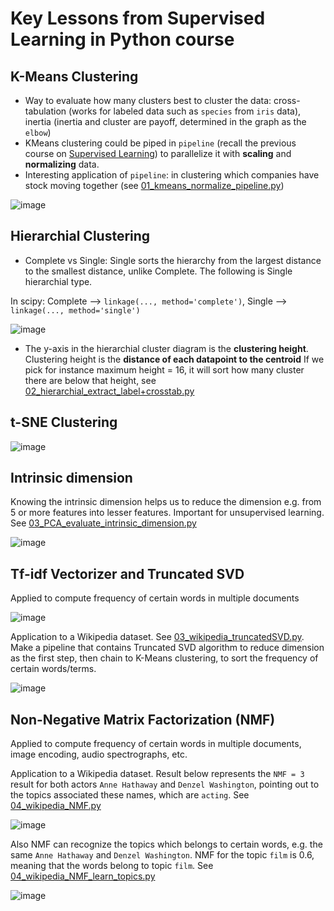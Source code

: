 # Key Lessons from Supervised Learning in Python course

## K-Means Clustering

* Way to evaluate how many clusters best to cluster the data: cross-tabulation (works for labeled data such as `species` from `iris` data), inertia (inertia and cluster are payoff, determined in the graph as the `elbow`)
* KMeans clustering could be piped in `pipeline` (recall the previous course on [Supervised Learning]()) to parallelize it with **scaling** and **normalizing** data.
* Interesting application of `pipeline`: in clustering which companies have stock moving together (see [01_kmeans_normalize_pipeline.py]())

![image](https://user-images.githubusercontent.com/51282928/82367501-189fd800-9a3e-11ea-9d6d-44bf60635675.png)

## Hierarchial Clustering

* Complete vs Single: Single sorts the hierarchy from the largest distance to the smallest distance, unlike Complete. The following is Single hierarchial type. 

In scipy: Complete --> `linkage(..., method='complete')`, Single --> `linkage(..., method='single')`

![image](https://user-images.githubusercontent.com/51282928/82413824-3ef65f80-9aa0-11ea-89c0-56ae50bc8e0b.png)

* The y-axis in the hierarchial cluster diagram is the **clustering height**. Clustering height is the **distance of each datapoint to the centroid** If we pick for instance maximum height = 16, it will sort how many cluster there are below that height, see [02_hierarchial_extract_label+crosstab.py]()

## t-SNE Clustering

![image](https://user-images.githubusercontent.com/51282928/82416030-9b0eb300-9aa3-11ea-81dc-c5c297515db1.png)

## Intrinsic dimension

Knowing the intrinsic dimension helps us to reduce the dimension e.g. from 5 or more features into lesser features. Important for unsupervised learning. See [03_PCA_evaluate_intrinsic_dimension.py]()

![image](https://user-images.githubusercontent.com/51282928/82426702-62c2a100-9ab2-11ea-94f3-4b918ed101aa.png)

## Tf-idf Vectorizer and Truncated SVD

Applied to compute frequency of certain words in multiple documents

![image](https://user-images.githubusercontent.com/51282928/82429486-2f821100-9ab6-11ea-8473-60f31f4833bf.png)

Application to a Wikipedia dataset. See [03_wikipedia_truncatedSVD.py](). Make a pipeline that contains Truncated SVD algorithm to reduce dimension as the first step, then chain to K-Means clustering, to sort the frequency of certain words/terms. 

![image](https://user-images.githubusercontent.com/51282928/82430639-cf8c6a00-9ab7-11ea-9c07-c37726068748.png)

## Non-Negative Matrix Factorization (NMF)

Applied to compute frequency of certain words in multiple documents, image encoding, audio spectrographs, etc.

Application to a Wikipedia dataset. Result below represents the `NMF = 3` result for both actors `Anne Hathaway` and `Denzel Washington`, pointing out to the topics associated these names, which are `acting`. See [04_wikipedia_NMF.py]()

![image](https://user-images.githubusercontent.com/51282928/82432829-ca7cea00-9aba-11ea-8f64-6b34edff3ed8.png)

Also NMF can recognize the topics which belongs to certain words, e.g. the same `Anne Hathaway` and `Denzel Washington`. NMF for the topic `film` is 0.6, meaning that the words belong to topic `film`. See [04_wikipedia_NMF_learn_topics.py]()

![image](https://user-images.githubusercontent.com/51282928/82435215-2ac15b00-9abe-11ea-8d4a-f0e8cf63228c.png)
